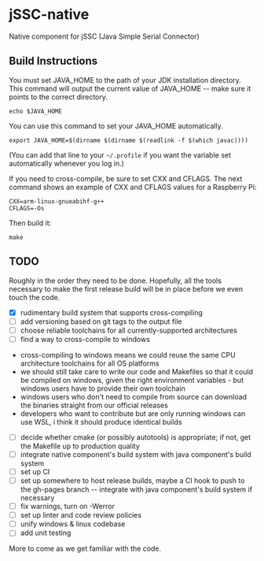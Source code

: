 # jSSC-native

Native component for jSSC (Java Simple Serial Connector)

## Build Instructions

You must set JAVA_HOME to the path of your JDK installation directory.
This command will output the current value of JAVA_HOME -- make sure it
points to the correct directory.

    echo $JAVA_HOME

You can use this command to set your JAVA_HOME automatically.

    export JAVA_HOME=$(dirname $(dirname $(readlink -f $(which javac))))

(You can add that line to your `~/.profile` if you want the variable set
automatically whenever you log in.)

If you need to cross-compile, be sure to set CXX and CFLAGS. The next
command shows an example of CXX and CFLAGS values for a Raspberry Pi:

    CXX=arm-linux-gnueabihf-g++
    CFLAGS=-Os

Then build it:

    make

## TODO

Roughly in the order they need to be done. Hopefully, all the tools
necessary to make the first release build will be in place before we
even touch the code.

- [x] rudimentary build system that supports cross-compiling
- [ ] add versioning based on git tags to the output file
- [ ] choose reliable toolchains for all currently-supported
      architectures
- [ ] find a way to cross-compile to windows

- cross-compiling to windows means we could reuse the same CPU
  architecture toolchains for all OS platforms
- we should still take care to write our code and Makefiles so that it
  could be compiled on windows, given the right environment variables -
  but windows users have to provide their own toolchain
- windows users who don't need to compile from source can download the
  binaries straight from our official releases
- developers who want to contribute but are only running windows can use
  WSL, i think it should produce identical builds

- [ ] decide whether cmake (or possibly autotools) is appropriate; if
      not, get the Makefile up to production quality
- [ ] integrate native component's build system with java component's
      build system
- [ ] set up CI
- [ ] set up somewhere to host release builds, maybe a CI hook to push
      to the gh-pages branch -- integrate with java component's build
      system if necessary
- [ ] fix warnings, turn on -Werror
- [ ] set up linter and code review policies
- [ ] unify windows & linux codebase
- [ ] add unit testing

More to come as we get familiar with the code.
